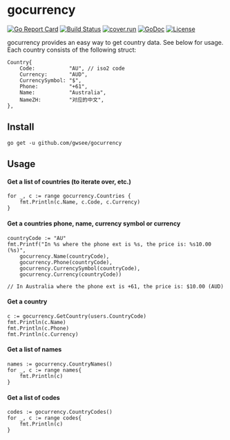 # gocurrency

[![Go Report Card](https://goreportcard.com/badge/ae0000/gocurrency)](https://goreportcard.com/report/ae0000/gocurrency)
[![Build Status](https://travis-ci.org/ae0000/gocurrency.svg?branch=master)](https://travis-ci.org/ae0000/gocurrency)
[![cover.run](https://cover.run/go/github.com/ae0000/gocurrency.svg?style=flat&tag=golang-1.10)](https://cover.run/go?tag=golang-1.10&repo=github.com%2Fae0000%2Fgocurrency)
[![GoDoc](https://godoc.org/github.com/ae0000/gocurrency?status.svg)](https://godoc.org/github.com/ae0000/gocurrency)
[![License](https://img.shields.io/dub/l/vibe-d.svg)](https://github.com/ae0000/gocurrency/blob/master/LICENSE)

gocurrency provides an easy way to get country data. See below for usage. Each country consists of the following struct:

```
Country{
    Code:           "AU", // iso2 code
    Currency:       "AUD",
    CurrencySymbol: "$",
    Phone:          "+61",
    Name:           "Australia",
    NameZH:         "对应的中文",
},
```

## Install

```
go get -u github.com/gwsee/gocurrency
```

## Usage

#### Get a list of countries (to iterate over, etc.)

```
for _, c := range gocurrency.Countries {
    fmt.Println(c.Name, c.Code, c.Currency)
}
```

#### Get a countries phone, name, currency symbol or currency

```
countryCode := "AU"
fmt.Printf("In %s where the phone ext is %s, the price is: %s10.00 (%s)",
    gocurrency.Name(countryCode),
    gocurrency.Phone(countryCode),
    gocurrency.CurrencySymbol(countryCode),
    gocurrency.Currency(countryCode))

// In Australia where the phone ext is +61, the price is: $10.00 (AUD)
```

#### Get a country

```
c := gocurrency.GetCountry(users.CountryCode)
fmt.Println(c.Name)
fmt.Println(c.Phone)
fmt.Println(c.Currency)
```

#### Get a list of names

```
names := gocurrency.CountryNames()
for _, c := range names{
    fmt.Println(c)
}
```

#### Get a list of codes

```
codes := gocurrency.CountryCodes()
for _, c := range codes{
    fmt.Println(c)
}
```
